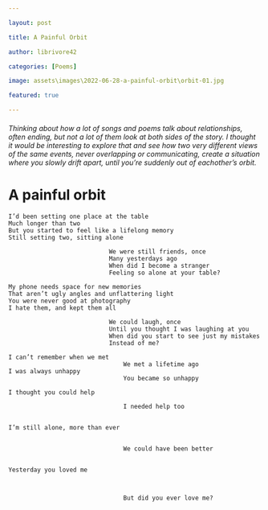```yaml
---

layout: post

title: A Painful Orbit

author: librivore42

categories: [Poems]

image: assets\images\2022-06-28-a-painful-orbit\orbit-01.jpg

featured: true

---
```


###### Thinking about how a lot of songs and poems talk about relationships, often ending, but not a lot of them look at both sides of the story. I thought it would be interesting to explore that and see how two very different views of the same events, never overlapping or communicating, create a situation where you slowly drift apart, until you’re suddenly out of eachother’s orbit.

# A painful orbit

```
I’d been setting one place at the table
Much longer than two
But you started to feel like a lifelong memory
Still setting two, sitting alone
						
							We were still friends, once
							Many yesterdays ago
							When did I become a stranger
							Feeling so alone at your table?

My phone needs space for new memories
That aren’t ugly angles and unflattering light
You were never good at photography
I hate them, and kept them all

							We could laugh, once
							Until you thought I was laughing at you
							When did you start to see just my mistakes
							Instead of me?

I can’t remember when we met
								We met a lifetime ago
I was always unhappy
								You became so unhappy

I thought you could help
							
								I needed help too


I’m still alone, more than ever
								
								
								We could have been better


Yesterday you loved me



								But did you ever love me?
```